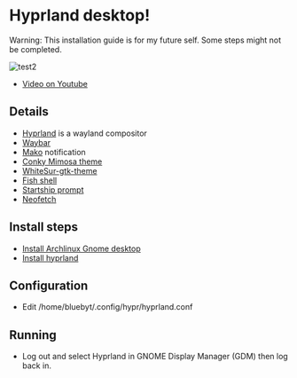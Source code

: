 # Hyprland desktop!
Warning: This installation guide is for my future self. Some steps might not be completed.

![test2](https://user-images.githubusercontent.com/18442224/232166769-999a5196-83a7-46aa-a615-8d6319386132.png)

- [Video on Youtube](https://www.youtube.com/watch?v=ibkRV8aJwUo)

## Details
- [Hyprland](https://hyprland.org/) is a wayland compositor
- [Waybar](https://github.com/Alexays/Waybar)
- [Mako](https://github.com/emersion/mako) notification
- [Conky Mimosa theme](https://github.com/closebox73/Leonis)
- [WhiteSur-gtk-theme](https://github.com/vinceliuice/WhiteSur-gtk-theme)
- [Fish shell](https://github.com/fish-shell/fish-shell)
- [Startship prompt](https://starship.rs/)
- [Neofetch](https://github.com/dylanaraps/neofetch)

## Install steps

- [Install Archlinux Gnome desktop](https://www.youtube.com/watch?v=3ndsDxlkTrw)
- [Install hyprland](https://hyprland.org/)

## Configuration
- Edit /home/bluebyt/.config/hypr/hyprland.conf


## Running
- Log out and select Hyprland in GNOME Display Manager (GDM) then log back in.

